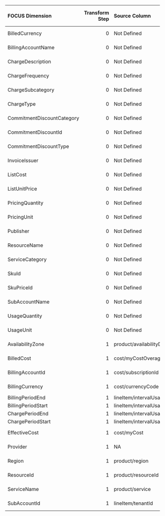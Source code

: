 | FOCUS Dimension            |   Transform Step | Source Column               | Source Column Type   | Transform Type      | Filters/Process/Etc.   |
|:---------------------------|-----------------:|:----------------------------|:---------------------|:--------------------|:-----------------------|
| BilledCurrency             |                0 | Not Defined                 | Not Defined          | Not Defined         | Not Defined            |
| BillingAccountName         |                0 | Not Defined                 | Not Defined          | Not Defined         | Not Defined            |
| ChargeDescription          |                0 | Not Defined                 | Not Defined          | Not Defined         | Not Defined            |
| ChargeFrequency            |                0 | Not Defined                 | Not Defined          | Not Defined         | Not Defined            |
| ChargeSubcategory          |                0 | Not Defined                 | Not Defined          | Not Defined         | Not Defined            |
| ChargeType                 |                0 | Not Defined                 | Not Defined          | Not Defined         | Not Defined            |
| CommitmentDiscountCategory |                0 | Not Defined                 | Not Defined          | Not Defined         | Not Defined            |
| CommitmentDiscountId       |                0 | Not Defined                 | Not Defined          | Not Defined         | Not Defined            |
| CommitmentDiscountType     |                0 | Not Defined                 | Not Defined          | Not Defined         | Not Defined            |
| InvoiceIssuer              |                0 | Not Defined                 | Not Defined          | Not Defined         | Not Defined            |
| ListCost                   |                0 | Not Defined                 | Not Defined          | Not Defined         | Not Defined            |
| ListUnitPrice              |                0 | Not Defined                 | Not Defined          | Not Defined         | Not Defined            |
| PricingQuantity            |                0 | Not Defined                 | Not Defined          | Not Defined         | Not Defined            |
| PricingUnit                |                0 | Not Defined                 | Not Defined          | Not Defined         | Not Defined            |
| Publisher                  |                0 | Not Defined                 | Not Defined          | Not Defined         | Not Defined            |
| ResourceName               |                0 | Not Defined                 | Not Defined          | Not Defined         | Not Defined            |
| ServiceCategory            |                0 | Not Defined                 | Not Defined          | Not Defined         | Not Defined            |
| SkuId                      |                0 | Not Defined                 | Not Defined          | Not Defined         | Not Defined            |
| SkuPriceId                 |                0 | Not Defined                 | Not Defined          | Not Defined         | Not Defined            |
| SubAccountName             |                0 | Not Defined                 | Not Defined          | Not Defined         | Not Defined            |
| UsageQuantity              |                0 | Not Defined                 | Not Defined          | Not Defined         | Not Defined            |
| UsageUnit                  |                0 | Not Defined                 | Not Defined          | Not Defined         | Not Defined            |
| AvailabilityZone           |                1 | product/availabilityDomain  | Not Defined          | RENAME_COLUMN       |                        |
| BilledCost                 |                1 | cost/myCostOverage          | Not Defined          | RENAME_COLUMN       |                        |
| BillingAccountId           |                1 | cost/subscriptionId         | Not Defined          | RENAME_COLUMN       |                        |
| BillingCurrency            |                1 | cost/currencyCode           | Not Defined          | RENAME_COLUMN       |                        |
| BillingPeriodEnd           |                1 | lineItem/intervalUsageEnd   | datetime             | MONTH_END           |                        |
| BillingPeriodStart         |                1 | lineItem/intervalUsageStart | datetime             | MONTH_START         |                        |
| ChargePeriodEnd            |                1 | lineItem/intervalUsageEnd   | datetime             | RENAME_COLUMN       |                        |
| ChargePeriodStart          |                1 | lineItem/intervalUsageStart | datetime             | RENAME_COLUMN       |                        |
| EffectiveCost              |                1 | cost/myCost                 | Not Defined          | RENAME_COLUMN       |                        |
| Provider                   |                1 | NA                          | Not Defined          | ASSIGN_STATIC_VALUE | static_value: Oracle   |
| Region                     |                1 | product/region              | Not Defined          | RENAME_COLUMN       |                        |
| ResourceId                 |                1 | product/resourceId          | Not Defined          | RENAME_COLUMN       |                        |
| ServiceName                |                1 | product/service             | Not Defined          | RENAME_COLUMN       |                        |
| SubAccountId               |                1 | lineItem/tenantId           | Not Defined          | RENAME_COLUMN       |                        |
